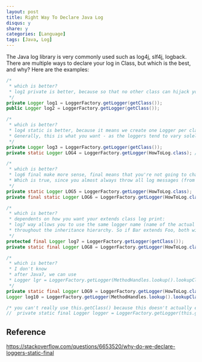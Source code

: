 ```yaml
---
layout: post
title: Right Way To Declare Java Log
disqus: y
share: y
categories: [Language]
tags: [Java, Log]
---
```


The Java log library is very commonly used such as log4j, slf4j, logback. There are multiple ways to declare your log in Class, but which is the best, and why? Here are the examples:

```Java
/*
 * which is better?
 * log1 private is better, because so that no other class can hijack your logger
 */
private Logger log1 = LoggerFactory.getLogger(getClass());
public Logger log2 = LoggerFactory.getLogger(getClass());
```

```Java
/*
 * which is better?
 * log4 static is better, because it means we create one Logger per class, not one logger per instance of your class.  
 * Generally, this is what you want - as the loggers tend to vary solely based on class.
 */
private Logger log3 = LoggerFactory.getLogger(getClass());
private static Logger LOG4 = LoggerFactory.getLogger(HowToLog.class); //usually final use uppercase
```

```Java
/*
 * which is better?
 * log6 final make more sense, final means that you're not going to change the value of the logger variable.
 * Which is true, since you almost always throw all log messages (from one class) to the same logger. 
 */
private static Logger LOG5 = LoggerFactory.getLogger(HowToLog.class);
private final static Logger LOG6 = LoggerFactory.getLogger(HowToLog.class);
```

```Java
/*
 * which is better?
 * dependents on how you want your extends class log print:
 * log7 way allows you to use the same logger name (name of the actual class) in all classes 
 * throughout the inheritance hierarchy. So if Bar extends Foo, both will log to Bar logger. Some find it more intuitive.
 */
protected final Logger log7 = LoggerFactory.getLogger(getClass());
private static final Logger LOG8 = LoggerFactory.getLogger(HowToLog.class);
```

```Java
/*
 * which is better?
 * I don't know
 * after Java7, we can use 
 * Logger lgr = LoggerFactory.getLogger(MethodHandles.lookup().lookupClass());instead of static logger.
 */
private static final Logger LOG9 = LoggerFactory.getLogger(HowToLog.class);
Logger log10 = LoggerFactory.getLogger(MethodHandles.lookup().lookupClass());
```

```Java
/* you can't really use this.getClass() because this doesn't actually exists (you're running in a static context */
//	private static final Logger logger = LoggerFactory.getLogger(this.getClass().getName());
```

Reference
---------
https://stackoverflow.com/questions/6653520/why-do-we-declare-loggers-static-final